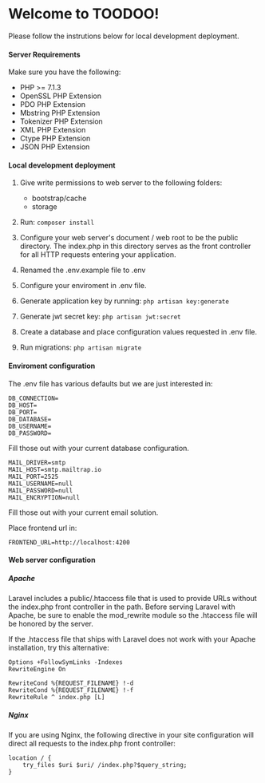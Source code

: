 # Welcome to TOODOO!

Please follow the instrutions below for local development deployment.

#### Server Requirements

Make sure you have the following:

- PHP >= 7.1.3
- OpenSSL PHP Extension
- PDO PHP Extension
- Mbstring PHP Extension
- Tokenizer PHP Extension
- XML PHP Extension
- Ctype PHP Extension
- JSON PHP Extension

#### Local development deployment

1. Give write permissions to web server to the following folders:
   * bootstrap/cache
   * storage
   
2. Run: `composer install`
3. Configure your web server's document / web root to be the public directory. 
   The index.php in this directory serves as the front controller for all HTTP requests entering your application.
4. Renamed the .env.example file to .env
5. Configure your enviroment in .env file.
6. Generate application key by running: `php artisan key:generate`
7. Generate jwt secret key: `php artisan jwt:secret`
8. Create a database and place configuration values requested in .env file.
9. Run migrations: `php artisan migrate`

#### Enviroment configuration

The .env file has various defaults but we are just interested in:

```
DB_CONNECTION=
DB_HOST=
DB_PORT=
DB_DATABASE=
DB_USERNAME=
DB_PASSWORD=

```
Fill those out with your current database configuration.

```
MAIL_DRIVER=smtp
MAIL_HOST=smtp.mailtrap.io
MAIL_PORT=2525
MAIL_USERNAME=null
MAIL_PASSWORD=null
MAIL_ENCRYPTION=null
```
Fill those out with your current email solution.

Place frontend url in:

```
FRONTEND_URL=http://localhost:4200
```

#### Web server configuration

##### Apache

Laravel includes a public/.htaccess file that is used to provide URLs without the index.php front controller in the path. Before serving Laravel with Apache, be sure to enable the mod_rewrite module so the .htaccess file will be honored by the server.

If the .htaccess file that ships with Laravel does not work with your Apache installation, try this alternative:

```
Options +FollowSymLinks -Indexes
RewriteEngine On

RewriteCond %{REQUEST_FILENAME} !-d
RewriteCond %{REQUEST_FILENAME} !-f
RewriteRule ^ index.php [L]
```

##### Nginx
If you are using Nginx, the following directive in your site configuration will direct all requests to the index.php front controller:

```
location / {
    try_files $uri $uri/ /index.php?$query_string;
}
```